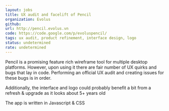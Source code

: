 ```yaml
---
layout: jobs
title: UX audit and facelift of Pencil
organization: Evolus
github:
url: http://pencil.evolus.vn
code: https://code.google.com/p/evoluspencil/
tags: ux audit, product refinement, interface design, logo
status: undetermined
rate: undetermined
---
```


Pencil is a promising feature rich wireframe tool for multiple desktop platforms. However, upon using it there are fair number of UX quirks and bugs that lay in code. Performing an official UX audit and creating issues for these bugs is in order.

Additionally, the interface and logo could probably benefit a bit from a refresh & upgrade as it looks about 5+ years old
 
The app is written in Javascript & CSS
